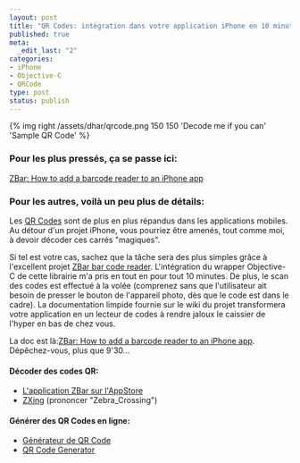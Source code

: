 ```yaml
--- 
layout: post
title: "QR Codes: intégration dans votre application iPhone en 10 minutes chrono!"
published: true
meta: 
  _edit_last: "2"
categories:
- iPhone
- Objective-C
- QRCode
type: post
status: publish
---
```


{% img right /assets/dhar/qrcode.png 150 150 'Decode me if you can' 'Sample QR Code' %}

### Pour les plus pressés, ça se passe ici:

[ZBar: How to add a barcode reader to an iPhone app](http://sourceforge.net/apps/mediawiki/zbar/index.php?title=HOWTO:_Add_a_barcode_reader_to_an_iPhone_app)

### Pour les autres, voilà un peu plus de détails:

Les [QR Codes](http://en.wikipedia.org/wiki/QR_Code) sont de plus en plus répandus dans les applications mobiles. Au détour d'un projet iPhone, vous pourriez être amenés, tout comme moi, à devoir décoder ces carrés "magiques".<!--more-->

Si tel est votre cas, sachez que la tâche sera des plus simples grâce à l'excellent projet [ZBar bar code reader](http://zbar.sourceforge.net/). L'intégration du wrapper Objective-C de cette librairie m'a pris en tout en pour tout 10 minutes. De plus, le scan des codes est effectué à la volée (comprenez sans que l'utilisateur ait besoin de presser le bouton de l'appareil photo, dès que le code est dans le cadre). La documentation limpide fournie sur le wiki du projet transformera votre application en un lecteur de codes à rendre jaloux le caissier de l'hyper en bas de chez vous.

La doc est là:[ZBar: How to add a barcode reader to an iPhone app](http://sourceforge.net/apps/mediawiki/zbar/index.php?title=HOWTO:_Add_a_barcode_reader_to_an_iPhone_app). Dépêchez-vous, plus que 9'30...

#### Décoder des codes QR:

- [L'application ZBar sur l'AppStore](http://itunes.apple.com/us/app/zbar-barcode-reader/id344957305?mt=8)
- [ZXing](http://code.google.com/p/zxing/) (prononcer "Zebra_Crossing")

#### Générer des QR Codes en ligne:

- [Générateur de QR Code](http://qrcode.kaywa.com)
- [QR Code Generator](http://zxing.appspot.com/generator/)

